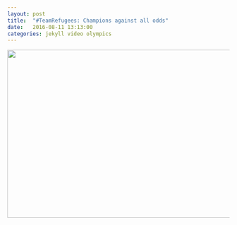 ```yaml
---
layout: post
title:  "#TeamRefugees: Champions against all odds"
date:   2016-08-11 13:13:00
categories: jekyll video olympics
---
```


<div id='_-9y7oYW5lk' class="youtube"><a
href='https://www.youtube.com/embed/_-9y7oYW5lk'><img
src='/assets/video-team-refugees.png' width="676" height="380"
class="img-thumbnail"/></a></div>
